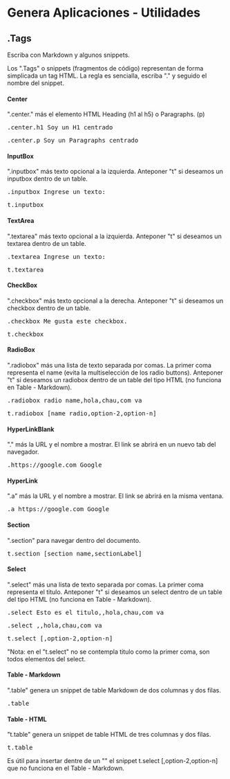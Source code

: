 # Genera Aplicaciones - Utilidades
## .Tags
<p>Escriba con Markdown y algunos snippets.</p>
Los ".Tags" o snippets (fragmentos de código) representan de forma simplicada un tag HTML.
La regla es sencialla, escriba "." y seguido el nombre del snippet.

#### Center
".center." más el elemento HTML Heading (h1 al h5) o Paragraphs. (p)
<pre>.center.h1 Soy un H1 centrado</pre>
<pre>.center.p Soy un Paragraphs centrado</pre>

#### InputBox
".inputbox" más texto opcional a la izquierda. Anteponer "t" si deseamos un inputbox dentro de un table.
<pre>.inputbox Ingrese un texto:</pre>
<pre>t.inputbox</pre>

#### TextArea
".textarea" más texto opcional a la izquierda. Anteponer "t" si deseamos un textarea dentro de un table.
<pre>.textarea Ingrese un texto:</pre>
<pre>t.textarea</pre>

#### CheckBox
".checkbox" más texto opcional a la derecha. Anteponer "t" si deseamos un checkbox dentro de un table.
<pre>.checkbox Me gusta este checkbox.</pre>
<pre>t.checkbox</pre>

#### RadioBox
".radiobox" más una lista de texto separada por comas. La primer coma representa el name (evita la multiselección de los radio buttons). Anteponer "t" si deseamos un radiobox dentro de un table del tipo HTML (no funciona en Table - Markdown).
<pre>.radiobox radio_name,hola,chau,com va</pre>
<pre>t.radiobox [name_radio,option-2,option-n]</pre>

#### HyperLinkBlank
"." más la URL y el nombre a mostrar. El link se abrirá en un nuevo tab del navegador.
<pre>.https://google.com Google</pre>

#### HyperLink
".a" más la URL y el nombre a mostrar. El link se abrirá en la misma ventana.
<pre>.a https://google.com Google</pre>

#### Section
".section" para navegar dentro del documento.
<pre>t.section [section_name,sectionLabel]</pre>


#### Select
".select" más una lista de texto separada por comas. La primer coma representa el titulo. Anteponer "t" si deseamos un select dentro de un table del tipo HTML (no funciona en Table - Markdown).
<pre>.select Esto es el titulo,,hola,chau,com va</pre>
<pre>.select ,,hola,chau,com va</pre>
<pre>t.select [,option-2,option-n]</pre>
"Nota: en el "t.select" no se contempla titulo como la primer coma, son todos elementos del select.

#### Table - Markdown
".table" genera un snippet de table Markdown de dos columnas y dos filas.
<pre>.table</pre>

#### Table - HTML
"t.table" genera un snippet de table HTML de tres columnas y dos filas.
<pre>t.table</pre>
Es útil para insertar dentre de un "<td>" el snippet t.select [,option-2,option-n] que no funciona en el Table - Markdown.
